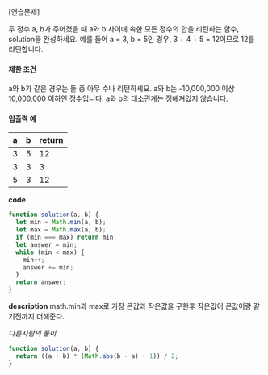 [연습문제]

두 정수 a, b가 주어졌을 때 a와 b 사이에 속한 모든 정수의 합을 리턴하는 함수, solution을 완성하세요.
예를 들어 a = 3, b = 5인 경우, 3 + 4 + 5 = 12이므로 12를 리턴합니다.

#### 제한 조건

a와 b가 같은 경우는 둘 중 아무 수나 리턴하세요.
a와 b는 -10,000,000 이상 10,000,000 이하인 정수입니다.
a와 b의 대소관계는 정해져있지 않습니다.

#### 입출력 예

| a   | b   | return |
| --- | --- | ------ |
| 3   | 5   | 12     |
| 3   | 3   | 3      |
| 5   | 3   | 12     |

**code**

```js
function solution(a, b) {
  let min = Math.min(a, b);
  let max = Math.max(a, b);
  if (min === max) return min;
  let answer = min;
  while (min < max) {
    min++;
    answer += min;
  }
  return answer;
}
```

**description**
math.min과 max로 가장 큰값과 작은값을 구한후 작은값이 큰값이랑 같기전까지 더해준다.

_다른사람의 풀이_

```js
function solution(a, b) {
  return ((a + b) * (Math.abs(b - a) + 1)) / 2;
}
```
